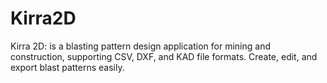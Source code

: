 # Kirra2D
Kirra 2D: is a blasting pattern design application for mining and construction, supporting CSV, DXF, and KAD file formats. Create, edit, and export blast patterns easily.

